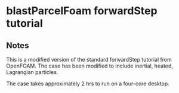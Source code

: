 # blastParcelFoam forwardStep tutorial

## Notes

This is a modified version of the standard forwardStep tutorial from OpenFOAM. The case has been modified to include inertial, heated, Lagrangian particles.

The case takes approximately 2 hrs to run on a four-core desktop.


